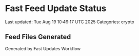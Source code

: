 # Fast Feed Update Status
Last updated: Tue Aug 19 10:49:17 UTC 2025
Categories: crypto

## Feed Files Generated

Generated by Fast Updates Workflow
